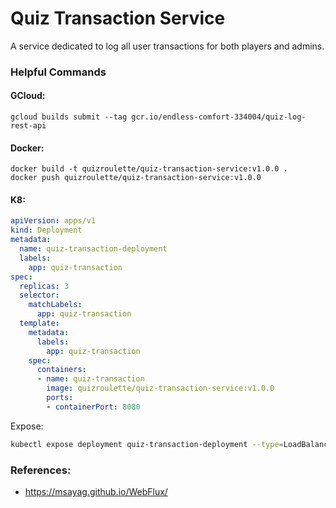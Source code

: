 # Quiz Transaction Service

A service dedicated to log all user transactions for both players and admins.


### Helpful Commands

#### GCloud:

```
gcloud builds submit --tag gcr.io/endless-comfort-334004/quiz-log-rest-api
```

#### Docker:

```
docker build -t quizroulette/quiz-transaction-service:v1.0.0 .
docker push quizroulette/quiz-transaction-service:v1.0.0
```

#### K8:

```yaml
apiVersion: apps/v1
kind: Deployment
metadata:
  name: quiz-transaction-deployment
  labels:
    app: quiz-transaction
spec:
  replicas: 3
  selector:
    matchLabels:
      app: quiz-transaction
  template:
    metadata:
      labels:
        app: quiz-transaction
    spec:
      containers:
      - name: quiz-transaction
        image: quizroulette/quiz-transaction-service:v1.0.0
        ports:
        - containerPort: 8080
```

Expose:

```sh
kubectl expose deployment quiz-transaction-deployment --type=LoadBalancer --name=quiz-roulette-quiz-transaction-service
```


### References:

- https://msayag.github.io/WebFlux/